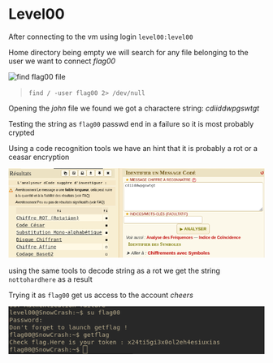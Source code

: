 # Level00

After connecting to the vm using login `level00:level00`

Home directory being empty we will search for any file belonging to the user we want to connect *flag00*

![find flag00 file](level00_1 "find_flag00_file")
>`find / -user flag00 2> /dev/null`

Opening the *john* file we found we got a charactere string: *cdiiddwpgswtgt*

Testing the string as `flag00` passwd end in a failure so it is most probably crypted

Using a code recognition tools we have an hint that it is probably a rot or a ceasar encryption

![Encryption recognition image](level00_3.png "Rot but not rotting")

using the same tools to decode string as a rot we get the string `nottohardhere` as a result

Trying it as `flag00` get us access to the account *cheers*

![x24ti5gi3x0ol2eh4esiuxias](level00_2.png "Easy peasy")
